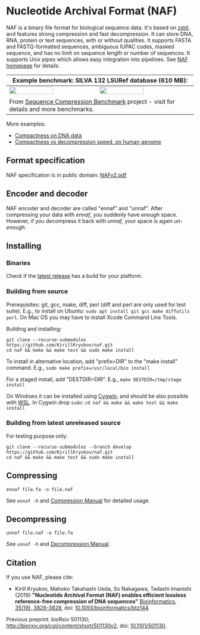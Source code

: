 # Nucleotide Archival Format (NAF)

NAF is a binary file format for biological sequence data.
It's based on [zstd](http://www.zstd.net/), and features strong compression and fast decompression.
It can store DNA, RNA, protein or text sequences, with or without qualities.
It supports FASTA and FASTQ-formatted sequences, ambiguous IUPAC codes, masked sequence,
and has no limit on sequence length or number of sequences.
It supports Unix pipes which allows easy integration into pipelines.
See [NAF homepage](http://kirill-kryukov.com/study/naf/) for details.

| Example benchmark: SILVA 132 LSURef database (610 MB): |
|---------------------------------------------|
| <img src="http://kirill-kryukov.com/study/naf/images/SILVA-132-LSURef-ratio-vs-cd-speed-lin-log.svg" width="49%"> <img src="http://kirill-kryukov.com/study/naf/images/SILVA-132-LSURef-ratio-vs-d-speed-lin-log.svg" width="49%"> |
| From [Sequence Compression Benchmark](http://kirr.dyndns.org/sequence-compression-benchmark/) project - visit for details and more benchmarks. |

More examples:
*   [Compactness on DNA data](http://kirr.dyndns.org/sequence-compression-benchmark/?d=Mitochondrion+%28245+MB%29&amp;d=Influenza+%281.22+GB%29&amp;d=Helicobacter+%282.76+GB%29&amp;doagg=1&amp;agg=average&amp;cs=1&amp;cg=1&amp;com=yes&amp;src=all&amp;nt=4&amp;only-best=1&amp;bn=1&amp;bm=ratio&amp;sm=same&amp;tn=10&amp;bs=100&amp;rr=gzip-9&amp;tm0=name&amp;tm1=size&amp;tm2=ratio&amp;tm3=ctime&amp;tm4=dtime&amp;tm5=cdtime&amp;tm6=tdtime&amp;tm7=empty&amp;gm=same&amp;cyl=lin&amp;ccw=1500&amp;cch=500&amp;sxm=ratio&amp;sxmin=0&amp;sxmax=0&amp;sxl=lin&amp;sym=dspeed&amp;symin=0&amp;symax=0&amp;syl=lin&amp;button=Show+column+chart)
*   [Compactness vs decompression speed, on human genome](http://kirr.dyndns.org/sequence-compression-benchmark/?d=Homo+sapiens+GCA_000001405.28+(3.31+GB)&amp;doagg=1&amp;agg=sum&amp;cs=1&amp;cg=1&amp;com=yes&amp;src=all&amp;nt=4&amp;bn=1&amp;bm=tdspeed&amp;sm=same&amp;tn=10&amp;bs=100&amp;rr=gzip-9&amp;tm0=name&amp;tm1=size&amp;tm2=ratio&amp;tm3=ctime&amp;tm4=dtime&amp;tm5=cdtime&amp;tm6=tdtime&amp;tm7=empty&amp;gm=same&amp;cyl=lin&amp;ccw=1500&amp;cch=500&amp;sxm=ratio&amp;sxmin=0&amp;sxmax=0&amp;sxl=lin&amp;sym=dspeed&amp;symin=0&amp;symax=0&amp;syl=lin&amp;button=Show+scatterplot)


## Format specification

NAF specification is in public domain: [NAFv2.pdf](NAFv2.pdf)

## Encoder and decoder

NAF encoder and decoder are called "ennaf" and "unnaf".
After compressing your data with _ennaf_, you suddenly have _enough_ space.
However, if you decompress it back with _unnaf_, your space is again _un-enough_.

## Installing

### Binaries

Check if the [latest release](https://github.com/KirillKryukov/naf/releases) has a build for your platform.

### Building from source

Prerequisites: git, gcc, make, diff, perl (diff and perl are only used for test suite).
E.g., to install on Ubuntu: `sudo apt install git gcc make diffutils perl`.
On Mac OS you may have to install Xcode Command Line Tools.

Building and installing:

```
git clone --recurse-submodules https://github.com/KirillKryukov/naf.git
cd naf && make && make test && sudo make install
```

To install in alternative location, add "prefix=DIR" to the "make install" command. E.g., `sudo make prefix=/usr/local/bio install`

For a staged install, add "DESTDIR=DIR". E.g., `make DESTDIR=/tmp/stage install`

On Windows it can be installed using [Cygwin](https://www.cygwin.com/),
and should be also possible with [WSL](https://docs.microsoft.com/en-us/windows/wsl/install-win10).
In Cygwin drop `sudo`: `cd naf && make && make test && make install`

### Building from latest unreleased source

For testing purpose only:
```
git clone --recurse-submodules --branch develop https://github.com/KirillKryukov/naf.git
cd naf && make && make test && sudo make install
```

## Compressing

`ennaf file.fa -o file.naf`

See `ennaf -h` and [Compression Manual](Compress.md) for detailed usage.

## Decompressing

`unnaf file.naf -o file.fa`

See `unnaf -h` and [Decompression Manual](Decompress.md).

## Citation

If you use NAF, please cite:

 * Kirill Kryukov, Mahoko Takahashi Ueda, So Nakagawa, Tadashi Imanishi (2019)
**"Nucleotide Archival Format (NAF) enables efficient lossless reference-free compression of DNA sequences"**
[Bioinformatics, 35(19), 3826-3828](https://academic.oup.com/bioinformatics/article/35/19/3826/5364265),
doi: [10.1093/bioinformatics/btz144](https://doi.org/10.1093/bioinformatics/btz144).

Previous preprint: bioRxiv 501130; http://biorxiv.org/cgi/content/short/501130v2, doi: [10.1101/501130](https://doi.org/10.1101/501130).
